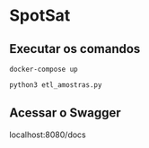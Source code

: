 # SpotSat

## Executar os comandos

~~~
docker-compose up
~~~

~~~py
python3 etl_amostras.py
~~~

## Acessar o Swagger

localhost:8080/docs
